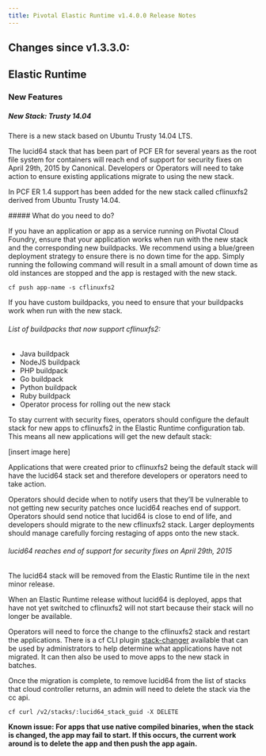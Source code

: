 ```yaml
---
title: Pivotal Elastic Runtime v1.4.0.0 Release Notes
---
```


## Changes since v1.3.3.0:

## Elastic Runtime

### New Features 

##### New Stack: Trusty 14.04
<p>
There is a new stack based on Ubuntu Trusty 14.04 LTS.  
<p>The lucid64 stack that has been part of PCF ER for several years as the root file system for containers will reach end of support for security fixes on April 29th, 2015 by Canonical. Developers or Operators will need to take action to ensure existing applications migrate to using the new stack.
<p>In PCF ER 1.4 support has been added for the new stack called cflinuxfs2 derived from Ubuntu Trusty 14.04. 
<p>
##### What do you need to do? 

If you have an application or app as a service running on Pivotal Cloud Foundry, ensure that your application works when run with the new stack and the corresponding new buildpacks.  We recommend using a blue/green deployment strategy to ensure there is no down time for the app.  Simply running the following command will result in a small amount of down time as old instances are stopped and the app is restaged with the new stack.

	cf push app-name -s cflinuxfs2

If you have custom buildpacks, you need to ensure that your buildpacks work when run with the new stack.

###### List of buildpacks that now support cflinuxfs2:

* Java buildpack
* NodeJS buildpack
* PHP buildpack
* Go buildpack
* Python buildpack
* Ruby buildpack
* Operator process for rolling out the new stack

To stay current with security fixes, operators should configure the default stack for new apps to cflinuxfs2 in the Elastic Runtime configuration tab. This means all new applications will get the new default stack:

[insert image here]

Applications that were created prior to cflinuxfs2 being the default stack will have the lucid64 stack set and therefore developers or operators need to take action.

Operators should decide when to notify users that they’ll be vulnerable to not getting new security patches once lucid64 reaches end of support.
Operators should send notice that lucid64 is close to end of life, and developers should migrate to the new cflinuxfs2 stack.
Larger deployments should manage carefully forcing restaging of apps onto the new stack.

###### lucid64 reaches end of support for security fixes on April 29th, 2015

The lucid64 stack will be removed from the Elastic Runtime tile in the next minor release.

When an Elastic Runtime release without lucid64 is deployed, apps that have not yet switched to cflinuxfs2 will not start because their stack will no longer be available. 

Operators will need to force the change to the cflinuxfs2 stack and 
restart the applications. There is a cf CLI plugin [stack-changer](https://github.com/simonleung8/cli-stack-changer) available that can be used by administrators to help determine what applications have not migrated.  It can then also be used to move apps to the new stack in batches. 

Once the migration is complete, to remove lucid64 from the list of stacks that cloud controller returns, an admin will need to delete the stack via the cc api.

	cf curl /v2/stacks/:lucid64_stack_guid -X DELETE

<b>Known issue: For apps that use native compiled binaries, when the stack is changed, the app may fail to start.  If this occurs, the current work around is to delete the app and then push the app again.</b> 






